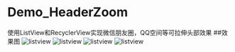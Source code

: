 # Demo_HeaderZoom
使用ListView和RecyclerView实现微信朋友圈，QQ空间等可拉伸头部效果
##效果图
![listview](https://github.com/Sting926/Demo_HeaderZoom/blob/master/art/listview1.gif)
![listview](https://github.com/Sting926/Demo_HeaderZoom/blob/master/art/listview2.gif)
![listview](https://github.com/Sting926/Demo_HeaderZoom/blob/master/art/recyclerview1.gif)
![listview](https://github.com/Sting926/Demo_HeaderZoom/blob/master/art/recyclerview2.gif)
